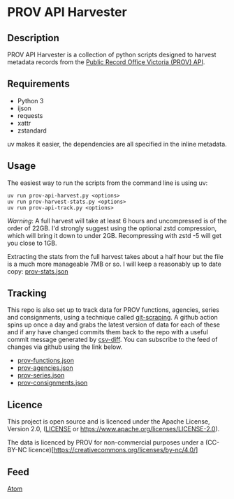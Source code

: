 # PROV API Harvester

## Description

PROV API Harvester is a collection of python scripts designed to harvest metadata records from the [Public Record Office Victoria (PROV) API](https://prov.vic.gov.au/prov-collection-api).


## Requirements

- Python 3
- ijson
- requests
- xattr
- zstandard

uv makes it easier, the dependencies are all specified in the inline metadata.


## Usage

The easiest way to run the scripts from the command line is using uv:

```
uv run prov-api-harvest.py <options>
uv run prov-harvest-stats.py <options>
uv run prov-api-track.py <options>
```

*Warning*: A full harvest will take at least 6 hours and uncompressed is of the order of 22GB. I'd strongly suggest using the optional zstd compression, which will bring it down to under 2GB. Recompressing with zstd -5 will get you close to 1GB.

Extracting the stats from the full harvest takes about a half hour but the file is a much more manageable 7MB or so. I will keep a reasonably up to date copy: [prov-stats.json](prov-stats.json)


## Tracking

This repo is also set up to track data for PROV functions, agencies, series and consignments, using a technique called [git-scraping](https://simonwillison.net/2020/Oct/9/git-scraping/). A github action spins up once a day and grabs the latest version of data for each of these and if any have changed commits them back to the repo with a useful commit message generated by [csv-diff](https://github.com/simonw/csv-diff). You can subscribe to the feed of changes via github using the link below.

- [prov-functions.json](prov-functions.json)
- [prov-agencies.json](prov-agencies.json)
- [prov-series.json](prov-series.json)
- [prov-consignments.json](prov-consignments.json)

## Licence

This project is open source and is licenced under the Apache License, Version 2.0, ([LICENSE](LICENSE) or
https://www.apache.org/licenses/LICENSE-2.0).

The data is licenced by PROV for non-commercial purposes under a (CC-BY-NC licence)[https://creativecommons.org/licenses/by-nc/4.0/]


## Feed

[Atom](https://github.com/mwalker/prov-api-harvester/commits/main.atom)
